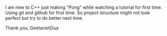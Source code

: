I am new to C++ just making "Pong" while watching a tutorial for first time.
Using git and github for first time. 
So project structure might not look perfect but try to do better next time.

Thank you,
GeetanshDua
